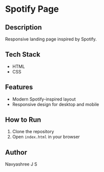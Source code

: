 # Spotify Page

## Description
Responsive landing page inspired by Spotify.

## Tech Stack
- HTML
- CSS

## Features
- Modern Spotify-inspired layout
- Responsive design for desktop and mobile

## How to Run
1. Clone the repository
2. Open `index.html` in your browser

## Author
Navyashree J S
